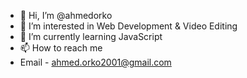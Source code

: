 - 👋 Hi, I’m @ahmedorko
- 👀 I’m interested in Web Development & Video Editing
- 🌱 I’m currently learning JavaScript 
- 📫 How to reach me 
- Email - ahmed.orko2001@gmail.com

<!---
ahmedorko/ahmedorko is a ✨ special ✨ repository because its `README.md` (this file) appears on your GitHub profile.
You can click the Preview link to take a look at your changes.
--->
